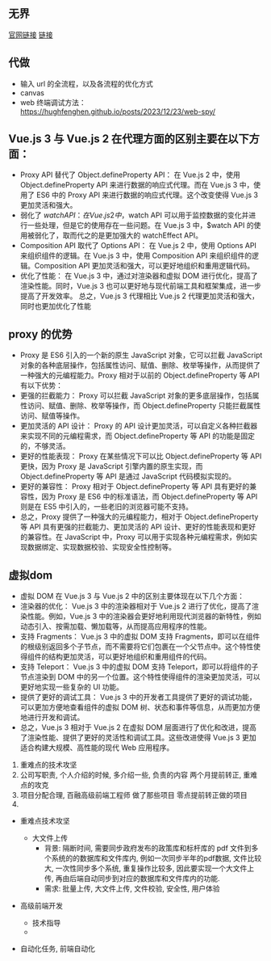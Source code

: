 ## 无界
[官网链接](https://github.com/Tencent/wujie)
[链接](https://wujie-micro.github.io/demo-main-vue/home)

## 代做
- 输入 url 的全流程，以及各流程的优化方式
- canvas
- web 终端调试方法：https://hughfenghen.github.io/posts/2023/12/23/web-spy/

## Vue.js 3 与 Vue.js 2 在代理方面的区别主要在以下方面：
- Proxy API 替代了 Object.defineProperty API： 在 Vue.js 2 中，使用 Object.defineProperty API 来进行数据的响应式代理。而在 Vue.js 3 中，使用了 ES6 中的 Proxy API 来进行数据的响应式代理。这个改变使得 Vue.js 3 更加灵活和强大。
- 弱化了 $watch API： 在 Vue.js 2 中，$watch API 可以用于监控数据的变化并进行一些处理，但是它的使用存在一些问题。在 Vue.js 3 中，$watch API 的使用被弱化了，取而代之的是更加强大的 watchEffect API。
- Composition API 取代了 Options API： 在 Vue.js 2 中，使用 Options API 来组织组件的逻辑。在 Vue.js 3 中，使用 Composition API 来组织组件的逻辑。Composition API 更加灵活和强大，可以更好地组织和重用逻辑代码。
- 优化了性能： 在 Vue.js 3 中，通过对渲染器和虚拟 DOM 进行优化，提高了渲染性能。同时，Vue.js 3 也可以更好地与现代前端工具和框架集成，进一步提高了开发效率。
总之，Vue.js 3 代理相比 Vue.js 2 代理更加灵活和强大，同时也更加优化了性能

## proxy 的优势
- Proxy 是 ES6 引入的一个新的原生 JavaScript 对象，它可以拦截 JavaScript 对象的各种底层操作，包括属性访问、赋值、删除、枚举等操作，从而提供了一种强大的元编程能力。Proxy 相对于以前的 Object.defineProperty 等 API 有以下优势：
- 更强的拦截能力： Proxy 可以拦截 JavaScript 对象的更多底层操作，包括属性访问、赋值、删除、枚举等操作，而 Object.defineProperty 只能拦截属性访问、赋值等操作。
- 更加灵活的 API 设计： Proxy 的 API 设计更加灵活，可以自定义各种拦截器来实现不同的元编程需求，而 Object.defineProperty 等 API 的功能是固定的，不够灵活。
- 更好的性能表现： Proxy 在某些情况下可以比 Object.defineProperty 等 API 更快，因为 Proxy 是 JavaScript 引擎内置的原生实现，而 Object.defineProperty 等 API 是通过 JavaScript 代码模拟实现的。
- 更好的兼容性： Proxy 相对于 Object.defineProperty 等 API 具有更好的兼容性，因为 Proxy 是 ES6 中的标准语法，而 Object.defineProperty 等 API 则是在 ES5 中引入的，一些老旧的浏览器可能不支持。
- 总之，Proxy 提供了一种强大的元编程能力，相对于 Object.defineProperty 等 API 具有更强的拦截能力、更加灵活的 API 设计、更好的性能表现和更好的兼容性。在 JavaScript 中，Proxy 可以用于实现各种元编程需求，例如实现数据绑定、实现数据校验、实现安全性控制等。

## 虚拟dom
- 虚拟 DOM 在 Vue.js 3 与 Vue.js 2 中的区别主要体现在以下几个方面：
- 渲染器的优化： Vue.js 3 中的渲染器相对于 Vue.js 2 进行了优化，提高了渲染性能。例如，Vue.js 3 中的渲染器会更好地利用现代浏览器的新特性，例如动态引入、按需加载、懒加载等，从而提高应用程序的性能。
- 支持 Fragments： Vue.js 3 中的虚拟 DOM 支持 Fragments，即可以在组件的根级别返回多个子节点，而不需要将它们包裹在一个父节点中。这个特性使得组件的结构更加灵活，可以更好地组织和重用组件的代码。
- 支持 Teleport： Vue.js 3 中的虚拟 DOM 支持 Teleport，即可以将组件的子节点渲染到 DOM 中的另一个位置。这个特性使得组件的渲染更加灵活，可以更好地实现一些复杂的 UI 功能。
- 提供了更好的调试工具： Vue.js 3 中的开发者工具提供了更好的调试功能，可以更加方便地查看组件的虚拟 DOM 树、状态和事件等信息，从而更加方便地进行开发和调试。
- 总之，Vue.js 3 相对于 Vue.js 2 在虚拟 DOM 层面进行了优化和改进，提高了渲染性能、提供了更好的灵活性和调试工具。这些改进使得 Vue.js 3 更加适合构建大规模、高性能的现代 Web 应用程序。

1. 重难点的技术攻坚
2. 公司写职责, 个人介绍的时候, 多介绍一些, 负责的内容 两个月提前转正, 重难点的攻克
3. 项目分配合理, 百融高级前端工程师 做了那些项目  零点提前转正做的项目
4.

- 重难点技术攻坚
  - 大文件上传
    - 背景: 隔断时间, 需要同步政府发布的政策库和标杆库的 pdf 文件到多个系统的的数据库和文件库内, 例如一次同步半年的pdf数据, 文件比较大, 一次性同步多个系统, 重复操作比较多, 因此要实现一个大文件上传, 再由后端自动同步到对应的数据库和文件库内的功能.
    - 需求: 批量上传, 大文件上传, 文件校验, 安全性, 用户体验


- 高级前端开发
  - 技术指导
  -

- 自动化任务, 前端自动化